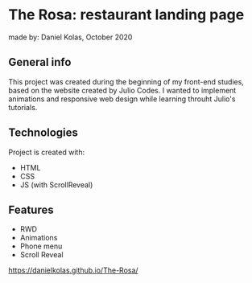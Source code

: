 # The Rosa: restaurant landing page
made by: Daniel Kolas, October 2020

## General info
This project was created during the beginning of my front-end studies, based on the website created by Julio Codes. I wanted to implement animations and responsive web design while learning throuht Julio's tutorials.

## Technologies
Project is created with:
* HTML
* CSS
* JS (with ScrollReveal)

## Features
* RWD
* Animations
* Phone menu
* Scroll Reveal

https://danielkolas.github.io/The-Rosa/

